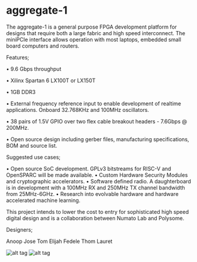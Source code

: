 # aggregate-1

The aggregate-1 is a general purpose FPGA development platform for designs that require both a large fabric and high speed interconnect. The miniPCIe interface allows operation with most laptops, embedded small board computers and routers. 

Features;

• 9.6 Gbps throughput

• Xilinx Spartan 6 LX100T or LX150T

• 1GB DDR3 

• External frequency reference input to enable development of realtime applications. Onboard 32.768KHz and 100MHz oscillators.

• 38 pairs of 1.5V GPIO over two flex cable breakout headers - 7.6Gbps @ 200MHz.

• Open source design including gerber files, manufacturing specifications, BOM and source list.

Suggested use cases;

• Open source SoC development. GPLv3 bitstreams for RISC-V and OpenSPARC will be made available.
• Custom Hardware Security Modules and cryptographic accelerators.
• Software defined radio. A daughterboard is in development with a 100MHz RX and 250MHz TX channel bandwidth from 25MHz-6GHz.
• Research into evolvable hardware and hardware accelerated machine learning.

This project intends to lower the cost to entry for sophisticated high speed digital design and is a collaboration between Numato Lab and Polysome.

Designers;

Anoop Jose
Tom 
Elijah Fedele
Thom Lauret

![alt tag](https://s3-us-west-2.amazonaws.com/polysome.io/img/AG-1_1.jpg)
![alt tag](https://s3-us-west-2.amazonaws.com/polysome.io/img/AG-1_2.jpg)

